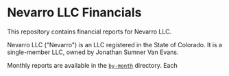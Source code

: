 # Nevarro LLC Financials

This repository contains financial reports for Nevarro LLC.

Nevarro LLC ("Nevarro") is an LLC registered in the State of Colorado. It is a
single-member LLC, owned by Jonathan Sumner Van Evans.

Monthly reports are available in the [`by-month`](./by-month) directory. Each
